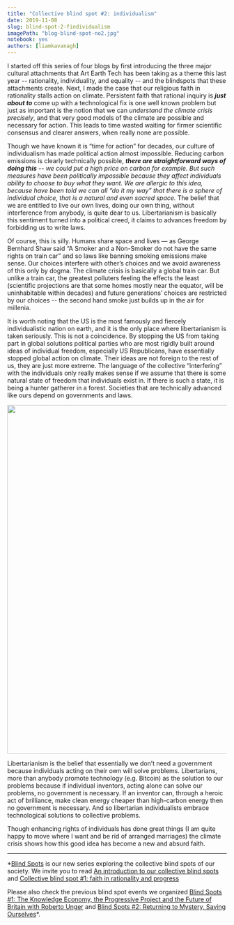 ```yaml
---
title: "Collective blind spot #2: individualism"
date: 2019-11-08
slug: blind-spot-2-findividualism
imagePath: "blog-blind-spot-no2.jpg"
notebook: yes
authors: [liamkavanagh]
---
```


I started off this series of four blogs by first introducing the three major cultural attachments that Art Earth Tech has been taking as a theme this last year -- rationality, individuality, and equality -- and the blindspots that these attachments create. Next, I made the case that our religious faith in rationality stalls action on climate. Persistent faith that rational inquiry is _**just about to**_ come up with a technological fix is one well known problem but just as important is the notion that we can _understand the climate crisis precisely_, and that very good models of the climate are possible and necessary for action. This leads to time wasted waiting for firmer scientific consensus and clearer answers, when really none are possible. 
 
Though we have known it is “time for action” for decades, our culture of individualism has made political action almost impossible. Reducing carbon emissions is clearly technically possible, _**there are straightforward ways of doing this**_ _-- we could put a high price on carbon for example. But such measures have been politically impossible because they affect individuals ability to choose to buy what they want. We are allergic to this idea, because have been told we can all “do it my way” that there is a sphere of individual choice, that is a natural and even sacred space._ The belief that we are entitled to live our own lives, doing our own thing, without interference from anybody, is quite dear to us. Libertarianism is basically this sentiment turned into a political creed, it claims to advances freedom by forbidding us to write laws.
 
Of course, this is silly. Humans share space and lives — as George Bernhard Shaw said “A Smoker and a Non-Smoker do not have the same rights on train car” and so laws like banning smoking emissions make sense. Our choices interfere with other’s choices and we avoid awareness of this only by dogma. The climate crisis is basically a global train car.  But unlike a train car, the greatest polluters feeling the effects the least (scientific projections are that some homes mostly near the equator, will be uninhabitable within decades) and future generations’ choices are restricted by our choices -- the second hand smoke just builds up in the air for millenia.
 
It is worth noting that the US is the most famously and fiercely individualistic nation on earth, and it is the only place where libertarianism is taken seriously. This is not a coincidence. By stopping the US from taking part in global solutions political parties who are most rigidly built around ideas of individual freedom, especially US Republicans, have essentially stopped global action on climate. Their ideas are not foreign to the rest of us, they are just more extreme. The language of the collective “interfering” with the individuals only really makes sense if we assume that there is some natural state of freedom that individuals exist in. If there is such a state, it is being a hunter gatherer in a forest. Societies that are technically advanced like ours depend on governments and laws.
 
<img src="/images/blog-blind-spot-no2.jpg" width="800">

Libertarianism is the belief that essentially we don’t need a government because individuals acting on their own will solve problems. Libertarians, more than anybody promote technology (e.g. Bitcoin) as the solution to our problems because if individual inventors, acting alone can solve our problems, no government is necessary. If an inventor can, through a heroic act of brilliance, make clean energy cheaper than high-carbon energy then no government is necessary. And so libertarian individualists embrace technological solutions to collective problems. 
 
Though enhancing rights of individuals has done great things (I am quite happy to move where I want and be rid of arranged marriages) the climate crisis shows how this good idea has become a new and absurd faith. 

---

*[Blind Spots](https://artearthtech.com/institute/blind-spots/) is our new series exploring the collective
blind spots of our society. We invite you to read [An introduction to our collective blind spots](http://artearthtech.com/2019/10/25/introduction-to-our-collective-blind-spots/) and [Collective blind spot #1: faith in rationality and progress](https://artearthtech.com/2019/11/04/blind-spot-1-faith-in-rationality-and-progress/)  

Please also check the previous blind spot
events we organized [Blind Spots #1: The Knowledge Economy, the Progressive Project and the Future of Britain with Roberto Unger](https://artearthtech.com/2019/05/01/interview-roberto-unger/) and [Blind Spots #2: Returning to Mystery, Saving Ourselves](https://artearthtech.com/2019/04/17/blind-spots-2-returning-to-mystery/)*.


